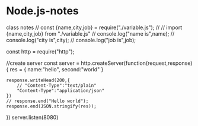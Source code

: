 # Node.js-notes
class notes
// const {name,city,job} = require("./variable.js");
// // import {name,city,job} from "./variable.js"
// console.log("name is",name);
// console.log("city is",city);
// console.log("job is",job);


const http = require("http");

//create server
const server = http.createServer(function(request,response){
    res = {
        name:"hello",
        second:"world"
    }

    response.writeHead(200,{
        // "Content-Type":"text/plain"
        "Content-Type":"application/json"
    })
    // response.end("Hello world");
    response.end(JSON.stringify(res));
})
server.listen(8080)
